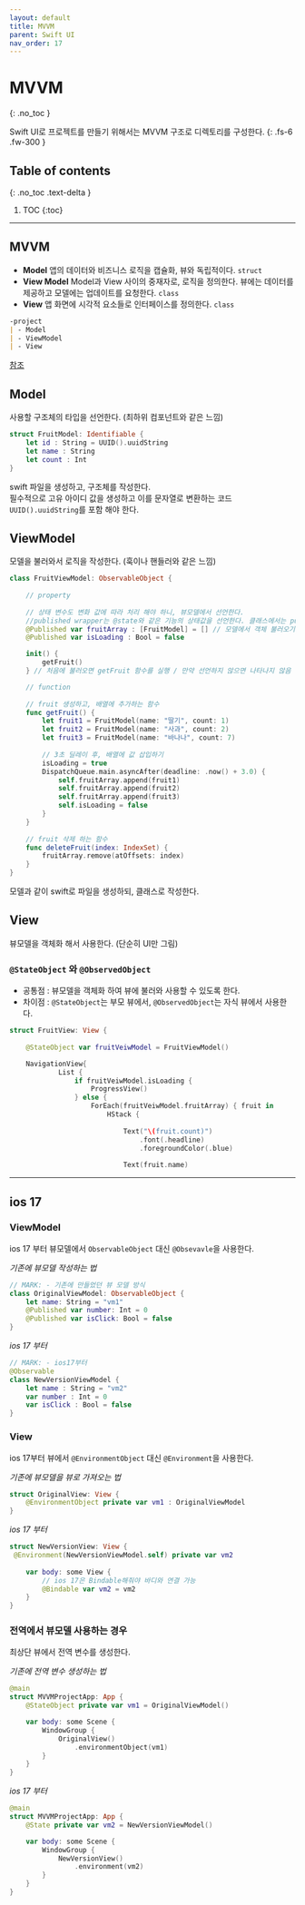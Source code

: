 ```yaml
---
layout: default
title: MVVM 
parent: Swift UI
nav_order: 17
---
```



# MVVM
{: .no_toc }

Swift UI로 프로젝트를 만들기 위해서는 MVVM 구조로 디렉토리를 구성한다. 
{: .fs-6 .fw-300 }

## Table of contents
{: .no_toc .text-delta }

1. TOC
{:toc}

---


## MVVM

- **Model**  앱의 데이터와 비즈니스 로직을 캡슐화, 뷰와 독립적이다. `struct`
- **View Model**  Model과 View 사이의 중재자로, 로직을 정의한다. 뷰에는 데이터를 제공하고 모델에는 업데이트를 요청한다. `class`
- **View**  앱 화면에 시각적 요소들로 인터페이스를 정의한다. `class`

```markdown
-project
| - Model
| - ViewModel
| - View
```

[참조](https://42kchoi.tistory.com/292)



## Model 

사용할 구조체의 타입을 선언한다. (최하위 컴포넌트와 같은 느낌)

```swift
struct FruitModel: Identifiable {
    let id : String = UUID().uuidString 
    let name : String
    let count : Int
}
```

swift 파일을 생성하고, 구조체를 작성한다. <br/>
필수적으로 고유 아이디 값을 생성하고 이를 문자열로 변환하는 코드`UUID().uuidString`를 포함 해야 한다. 


## ViewModel 

모델을 불러와서 로직을 작성한다. (훅이나 핸들러와 같은 느낌)

```swift
class FruitViewModel: ObservableObject {
    
    // property
    
    // 상태 변수도 변화 값에 따라 처리 해야 하니, 뷰모델에서 선언한다.
    //published wrapper는 @state와 같은 기능의 상태값을 선언한다. 클래스에서는 published를 사용
    @Published var fruitArray : [FruitModel] = [] // 모델에서 객체 불러오기 
    @Published var isLoading : Bool = false 

    init() {
        getFruit()
    } // 처음에 불러오면 getFruit 함수를 실행 / 만약 선언하지 않으면 나타나지 않음 

    // function
    
    // fruit 생성하고, 배열에 추가하는 함수
    func getFruit() {
        let fruit1 = FruitModel(name: "딸기", count: 1)
        let fruit2 = FruitModel(name: "사과", count: 2)
        let fruit3 = FruitModel(name: "바나나", count: 7)
        
        // 3초 딜레이 후, 배열에 값 삽입하기
        isLoading = true
        DispatchQueue.main.asyncAfter(deadline: .now() + 3.0) {
            self.fruitArray.append(fruit1)
            self.fruitArray.append(fruit2)
            self.fruitArray.append(fruit3)
            self.isLoading = false
        }
    }
    
    // fruit 삭제 하는 함수
    func deleteFruit(index: IndexSet) {
        fruitArray.remove(atOffsets: index)
    }
}
```

모델과 같이 swift로 파일을 생성하되, 클래스로 작성한다. 


## View

뷰모델을 객체화 해서 사용한다. (단순히 UI만 그림)

### `@StateObject` 와 `@ObservedObject`

- 공통점 : 뷰모델을 객체화 하여 뷰에 불러와 사용할 수 있도록 한다. 
- 차이점 : `@StateObject`는 부모 뷰에서, `@ObservedObject`는 자식 뷰에서 사용한다. 

```swift
struct FruitView: View {
    
    @StateObject var fruitVeiwModel = FruitViewModel()

    NavigationView{
            List {
                if fruitVeiwModel.isLoading {
                    ProgressView()
                } else {
                    ForEach(fruitVeiwModel.fruitArray) { fruit in
                        HStack {
                            
                            Text("\(fruit.count)")
                                .font(.headline)
                                .foregroundColor(.blue)
                            
                            Text(fruit.name)
```

---

## ios 17 

### ViewModel 

ios 17 부터 뷰모델에서 `ObservableObject` 대신 `@Obsevavle`을 사용한다. <br/>

*기존에 뷰모델 작성하는 법*

```swift
// MARK: - 기존에 만들었던 뷰 모델 방식
class OriginalViewModel: ObservableObject {
    let name: String = "vm1"
    @Published var number: Int = 0
    @Published var isClick: Bool = false
}
```

*ios 17 부터*

```swift
// MARK: - ios17부터
@Observable
class NewVersionViewModel {
    let name : String = "vm2"
    var number : Int = 0
    var isClick : Bool = false
}
```

### View

ios 17부터 뷰에서 `@EnvironmentObject` 대신 `@Environment`을 사용한다.  <br/>

*기존에 뷰모델을 뷰로 가져오는 법*

```swift
struct OriginalView: View { 
    @EnvironmentObject private var vm1 : OriginalViewModel
}
```

*ios 17 부터*

```swift
struct NewVersionView: View {
 @Environment(NewVersionViewModel.self) private var vm2
    
    var body: some View {
        // ios 17은 Bindable해줘야 바디와 연결 가능
        @Bindable var vm2 = vm2
    }
}
```

### 전역에서 뷰모델 사용하는 경우 

최상단 뷰에서 전역 변수를 생성한다. <br/>

*기존에 전역 변수 생성하는 법*

```swift
@main
struct MVVMProjectApp: App {
    @StateObject private var vm1 = OriginalViewModel()

    var body: some Scene {
        WindowGroup {
            OriginalView()
                .environmentObject(vm1)
        }
    }
}
```

*ios 17 부터*

```swift
@main
struct MVVMProjectApp: App {
    @State private var vm2 = NewVersionViewModel()

    var body: some Scene {
        WindowGroup {
            NewVersionView()
                .environment(vm2)
        }
    }
}
```
